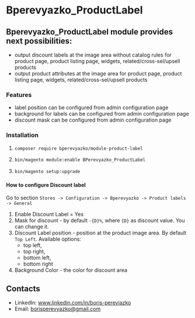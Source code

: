 # Bperevyazko_ProductLabel

## Bperevyazko_ProductLabel module provides next possibilities:
- output discount labels at the image area without catalog rules for product page, product listing page, widgets, related/cross-sel/upsell products
- output product attributes at the image area  for product page, product listing page, widgets, related/cross-sel/upsell products

### Features
 - label position can be configured from admin configuration page
 - background for labels can be configured from admin configuration page
 - discount mask can be configured from admin configuration page

### Installation
1. ```sh
   composer require bperevyazko/module-product-label
   ```
2. ```sh
   bin/magento module:enable BPerevyazko_ProductLabel
   ```
3. ```sh
   bin/magento setup:upgrade
   ```

#### How to configure Discount label
Go to section ``Stores -> Configuration -> Bperevyazko -> Product labels -> General``
1. Enable Discount Label = Yes
2. Mask for discount - by default `-{D}%`, where `{D}` as discount value. You can change it.
3. Discount Label position - position at the product image area. By default `Top Left`. 
   Available options:  
   * top left, 
   * top right, 
   * bottom left, 
   * bottom right
4. Background Color -  the color for discount area


## Contacts
 - LinkedIn: www.linkedin.com/in/boris-pereviazko
 - Email: borisperevyazko@gmail.com

